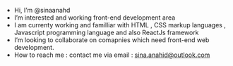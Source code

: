 - Hi, I’m @sinaanahd
- I’m interested and working front-end development area
- I am currenty working and familliar with HTML , CSS markup languages , Javascript programming language and also ReactJs framework
- I’m looking to collaborate on comapnies which need front-end web development.
- How to reach me : contact me via email : sina.anahid@outlook.com
<!---
sinaanahd/sinaanahd is a ✨ special ✨ repository because its `README.md` (this file) appears on your GitHub profile.
You can click the Preview link to take a look at your changes.
--->
